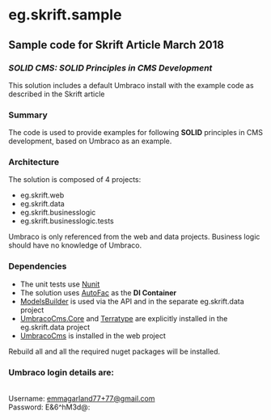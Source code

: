 # eg.skrift.sample
## Sample code for Skrift Article March 2018 ##
### *SOLID CMS: SOLID Principles in CMS Development* ###

This solution includes a default Umbraco install with the example code as described in the Skrift article

### Summary ###

The code is used to provide examples for following **SOLID** principles in CMS development, based on Umbraco as an example.

### Architecture ###

The solution is composed of 4 projects:

- eg.skrift.web
- eg.skrift.data
- eg.skrift.businesslogic
- eg.skrift.businesslogic.tests

Umbraco is only referenced from the web and data projects. Business logic should have no knowledge of Umbraco.

### Dependencies ###

- The unit tests use [Nunit](http://nunit.org/)
- The solution uses [AutoFac](https://autofac.org/) as the **DI Container**
- [ModelsBuilder](https://our.umbraco.org/documentation/reference/templating/modelsbuilder/) is used via the API and in the separate eg.skrift.data project
- [UmbracoCms.Core](https://www.nuget.org/packages/UmbracoCms.Core/) and [Terratype](https://our.umbraco.org/projects/backoffice-extensions/terratype/) are explicitly installed in the eg.skrift.data project
- [UmbracoCms](https://www.nuget.org/packages/UmbracoCms) is installed in the web project

Rebuild all and all the required nuget packages will be installed. 

### Umbraco login details are: ###

<br/>Username: emmagarland77+77@gmail.com
<br/>Password: E&6^hM3d@:
